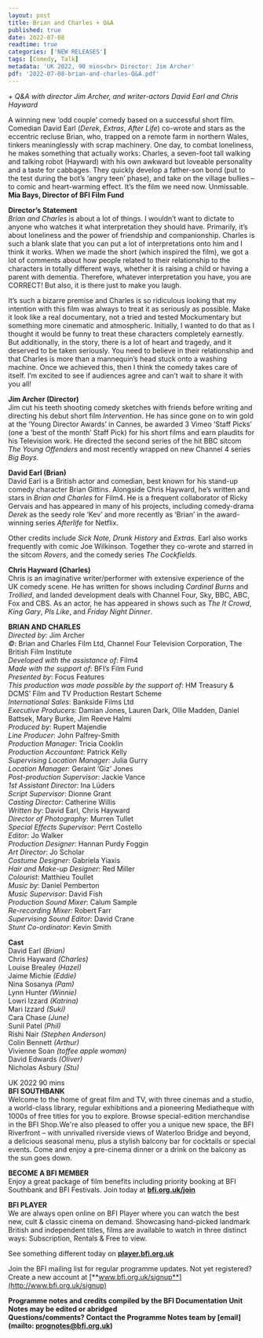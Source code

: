 ```yaml
---
layout: post
title: Brian and Charles + Q&A
published: true
date: 2022-07-08
readtime: true
categories: ['NEW RELEASES']
tags: [Comedy, Talk]
metadata: 'UK 2022, 90 mins<br> Director: Jim Archer'
pdf: '2022-07-08-brian-and-charles-Q&A.pdf'
---
```


_+ Q&A with director Jim Archer, and writer-actors David Earl and Chris Hayward_

A winning new ‘odd couple’ comedy based on a successful short film. Comedian David Earl (_Derek_, _Extras_, _After Life_) co-wrote and stars as the eccentric recluse Brian, who, trapped on a remote farm in northern Wales, tinkers meaninglessly with scrap machinery. One day, to combat loneliness, he makes something that actually works: Charles, a seven-foot tall walking and talking robot (Hayward) with his own awkward but loveable personality and a taste for cabbages. They quickly develop a father-son bond (put to the test during the bot’s ‘angry teen’ phase), and take on the village bullies – to comic and heart-warming effect. It’s the film we need now. Unmissable.  
**Mia Bays, Director of BFI Film Fund**  

**Director’s Statement**  
_Brian and Charles_ is about a lot of things. I wouldn’t want to dictate to anyone who watches it what interpretation they should have. Primarily, it’s about loneliness and the power of friendship and companionship. Charles is such a blank slate that you can put a lot of interpretations onto him and I think it works. When we made the short (which inspired the film), we got a lot of comments about how people related to their relationship to the characters in totally different ways, whether it is raising a child or having a parent with dementia. Therefore, whatever interpretation you have, you are CORRECT! But also, it is there just to make you laugh.

It’s such a bizarre premise and Charles is so ridiculous looking that my intention with this film was always to treat it as seriously as possible. Make it look like a real documentary, not a tried and tested Mockumentary but something more cinematic and atmospheric. Initially, I wanted to do that as I thought it would be funny to treat these characters completely earnestly. But additionally, in the story, there is a lot of heart and tragedy, and it deserved to be taken seriously. You need to believe in their relationship and that Charles is more than a mannequin’s head stuck onto a washing machine. Once we achieved this, then I think the comedy takes care of itself. I’m excited to see if audiences agree and can’t wait to share it with you all!  

**Jim Archer (Director)**  
Jim cut his teeth shooting comedy sketches with friends before writing and directing his debut short film _Intervention_. He has since gone on to win gold at the ‘Young Director Awards’ in Cannes, be awarded 3 Vimeo ‘Staff Picks’ (one a ‘best of the month’ Staff Pick) for his short films and earn plaudits for his Television work. He directed the second series of the hit BBC sitcom  _The Young Offenders_ and most recently wrapped on new Channel 4 series  _Big Boys_.  

**David Earl (Brian)**  
David Earl is a British actor and comedian, best known for his stand-up comedy character Brian Gittins. Alongside Chris Hayward, he’s written and stars in _Brian and Charles_ for Film4. He is a frequent collaborator of Ricky Gervais and has appeared in many of his projects, including comedy-drama _Derek_ as the seedy role ‘Kev’ and more recently as ‘Brian’ in the award-winning series _Afterlife_ for Netflix.

Other credits include _Sick Note, Drunk History_ and _Extras._ Earl also works frequently with comic Joe Wilkinson. Together they co-wrote and starred in the sitcom _Rovers_, and the comedy series _The Cockfields._

**Chris Hayward (Charles)**  
Chris is an imaginative writer/performer with extensive experience of the UK comedy scene. He has written for shows including _Cardinal Burns_ and _Trollied_, and landed development deals with Channel Four, Sky, BBC, ABC, Fox and CBS. As an actor, he has appeared in shows such as _The It Crowd_, _King Gary_, _Pls Like_, and _Friday Night Dinner_.  

**BRIAN AND CHARLES**  
_Directed by_: Jim Archer  
_©_: Brian and Charles Film Ltd, Channel Four Television Corporation, The British Film Institute  
_Developed with the assistance of_: Film4  
_Made with the support of_: BFI’s Film Fund  
_Presented by_: Focus Features  
_This production was made possible by the support of_: HM Treasury & DCMS’ Film and TV Production Restart Scheme  
_International Sales_: Bankside Films Ltd  
_Executive Producers_: Damian Jones, Lauren Dark, Ollie Madden, Daniel Battsek, Mary Burke, Jim Reeve Halmi  
_Produced by_: Rupert Majendie  
_Line Producer_: John Palfrey-Smith  
_Production Manager_: Tricia Cooklin  
_Production Accountant_: Patrick Kelly  
_Supervising Location Manager_: Julia Gurry  
_Location Manager_: Geraint ‘Giz’ Jones  
_Post-production Supervisor_: Jackie Vance  
_1st Assistant Director_: Ina Lüders  
_Script Supervisor_: Dionne Grant  
_Casting Director_: Catherine Willis  
_Written by_: David Earl, Chris Hayward  
_Director of Photography_: Murren Tullet  
_Special Effects Supervisor_: Perrt Costello  
_Editor_: Jo Walker  
_Production Designer_: Hannan Purdy Foggin  
_Art Director_: Jo Scholar  
_Costume Designer_: Gabriela Yiaxis  
_Hair and Make-up Designer_: Red Miller  
_Colourist_: Matthieu Toullet  
_Music by_: Daniel Pemberton  
_Music Supervisor_: David Fish  
_Production Sound Mixer_: Calum Sample  
_Re-recording Mixer_: Robert Farr  
_Supervising Sound Editor_: David Crane  
_Stunt Co-ordinator_: Kevin Smith  

**Cast**  
David Earl _(Brian)_  
Chris Hayward _(Charles)_  
Louise Brealey _(Hazel)_  
Jaime Michie _(Eddie)_  
Nina Sosanya _(Pam)_  
Lynn Hunter _(Winnie)_  
Lowri Izzard _(Katrina)_  
Mari Izzard _(Suki)_  
Cara Chase _(June)_  
Sunil Patel _(Phil)_  
Rishi Nair _(Stephen Anderson)_  
Colin Bennett _(Arthur)_  
Vivienne Soan _(toffee apple woman)_  
David Edwards _(Oliver)_  
Nicholas Asbury _(Stu)_

UK 2022
90 mins
<br>
**BFI SOUTHBANK**  
Welcome to the home of great film and TV, with three cinemas and a studio, a world-class library, regular exhibitions and a pioneering Mediatheque with 1000s of free titles for you to explore. Browse special-edition merchandise in the BFI Shop.We&#39;re also pleased to offer you a unique new space, the BFI Riverfront – with unrivalled riverside views of Waterloo Bridge and beyond, a delicious seasonal menu, plus a stylish balcony bar for cocktails or special events. Come and enjoy a pre-cinema dinner or a drink on the balcony as the sun goes down.  

**BECOME A BFI MEMBER**  
Enjoy a great package of film benefits including priority booking at BFI Southbank and BFI Festivals. Join today at [**bfi.org.uk/join**](http://www.bfi.org.uk/join)  

**BFI PLAYER**  
 We are always open online on BFI Player where you can watch the best new, cult &amp; classic cinema on demand. Showcasing hand-picked landmark British and independent titles, films are available to watch in three distinct ways: Subscription, Rentals &amp; Free to view.  

See something different today on [**player.bfi.org.uk**](https://player.bfi.org.uk)  

Join the BFI mailing list for regular programme updates. Not yet registered? Create a new account at [**www.bfi.org.uk/signup**](http://www.bfi.org.uk/signup)

**Programme notes and credits compiled by the BFI Documentation Unit  
Notes may be edited or abridged  
Questions/comments? Contact the Programme Notes team by [email](mailto: prognotes@bfi.org.uk)**
